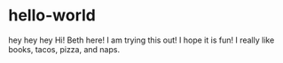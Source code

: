 # hello-world
hey hey hey
Hi! Beth here! I am trying this out! I hope it is fun!  I really like books, tacos, pizza, and naps.
